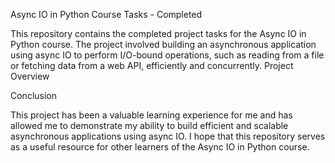 Async IO in Python Course Tasks - Completed

This repository contains the completed project tasks for the Async IO in Python course. The project involved building an asynchronous application using async IO to perform I/O-bound operations, such as reading from a file or fetching data from a web API, efficiently and concurrently.
Project Overview

Conclusion

This project has been a valuable learning experience for me and has allowed me to demonstrate my ability to build efficient and scalable asynchronous applications using async IO. I hope that this repository serves as a useful resource for other learners of the Async IO in Python course.
